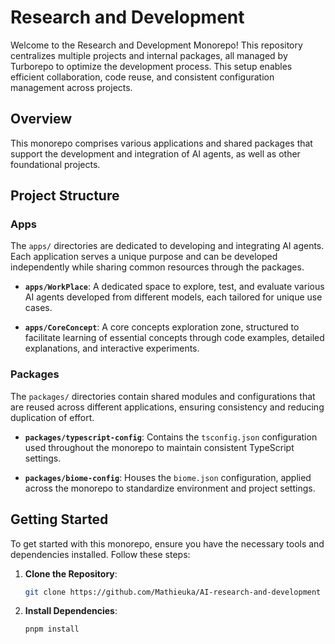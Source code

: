 # Research and Development

Welcome to the Research and Development Monorepo! This repository centralizes multiple projects and internal packages, all managed by Turborepo to optimize the development process. This setup enables efficient collaboration, code reuse, and consistent configuration management across projects.

## Overview

This monorepo comprises various applications and shared packages that support the development and integration of AI agents, as well as other foundational projects.

## Project Structure

### Apps

The `apps/` directories are dedicated to developing and integrating AI agents. Each application serves a unique purpose and can be developed independently while sharing common resources through the packages.

- **`apps/WorkPlace`**: A dedicated space to explore, test, and evaluate various AI agents developed from different models, each tailored for unique use cases.

- **`apps/CoreConcept`**: A core concepts exploration zone, structured to facilitate learning of essential concepts through code examples, detailed explanations, and interactive experiments.

### Packages

The `packages/` directories contain shared modules and configurations that are reused across different applications, ensuring consistency and reducing duplication of effort.

- **`packages/typescript-config`**: Contains the `tsconfig.json` configuration used throughout the monorepo to maintain consistent TypeScript settings.

- **`packages/biome-config`**: Houses the `biome.json` configuration, applied across the monorepo to standardize environment and project settings.

## Getting Started

To get started with this monorepo, ensure you have the necessary tools and dependencies installed. Follow these steps:

1. **Clone the Repository**:
   ```bash
   git clone https://github.com/Mathieuka/AI-research-and-development

2. **Install Dependencies**:
   ```bash
   pnpm install

